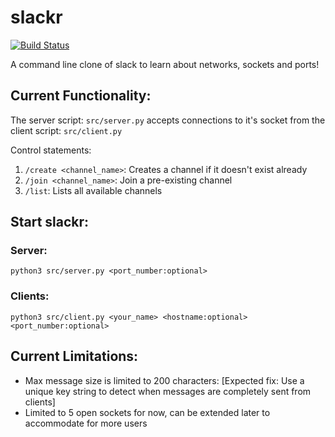 # slackr
[![Build Status](https://travis-ci.com/arora-aditya/slackr.svg?token=V7oVVD3ZsRcwAJiSN2sC&branch=master)](https://travis-ci.com/arora-aditya/slackr)

A command line clone of slack to learn about networks, sockets and ports!

## Current Functionality:
The server script: `src/server.py` accepts connections to it's socket from the client script: `src/client.py`

Control statements:
1. `/create <channel_name>`: Creates a channel if it doesn't exist already
2. `/join <channel_name>`: Join a pre-existing channel
3. `/list`: Lists all available channels

## Start slackr:
### Server:
`python3 src/server.py <port_number:optional>`

### Clients:
`python3 src/client.py <your_name> <hostname:optional> <port_number:optional>`

## Current Limitations:
- Max message size is limited to 200 characters:
[Expected fix: Use a unique key string to detect when messages are completely sent from clients]
- Limited to 5 open sockets for now, can be extended later to accommodate for more users
